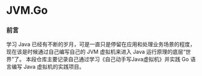 # JVM.Go

### 前言
学习 Java 已经有不断的岁月，可是一直只是停留在应用和处理业务场景的程度，现在该是时候通过自己编写自己的 JVM 虚拟机来进入 Java 运行原理的底层“世界”了。
本段仓库主要记录自己通过学习《自己动手写Java虚拟机》并实践 Go 语言编写 Java 虚拟机的实践项目。